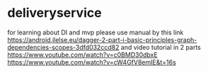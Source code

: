 # deliveryservice
for learning about DI and mvp please use manual by this link
https://android.jlelse.eu/dagger-2-part-i-basic-principles-graph-dependencies-scopes-3dfd032ccd82
and video tutorial in 2 parts
https://www.youtube.com/watch?v=c0BMD30dbxE
https://www.youtube.com/watch?v=cW4GfV8emIE&t=16s
